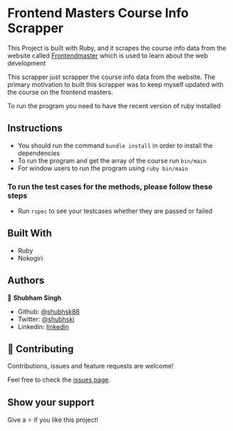# Frontend Masters Course Info Scrapper

This Project is built with Ruby, and it scrapes the course info data from the website called [Frontendmaster](frontendmasters.com) which is used to learn about the web development

This scrapper just scrapper the course info data from the website. The primary motivation to built this scrapper was to keep myself updated with the course on the frontend masters.

To run the program you need to have the recent version of ruby installed

## Instructions

- You should run the command `bundle install` in order to install the dependencies
- To run the program and get the array of the course run `bin/main`
- For window users to run the program using `ruby bin/main`

### To run the test cases for the methods, please follow these steps

- Run `rspec` to see your testcases whether they are passed or failed

## Built With

- Ruby
- Nokogiri

## Authors

👤 **Shubham Singh**

- Github: [@shubhsk88](https://github.com/shubhsk88)
- Twitter: [@shubhski](twitter.com/shubski)
- Linkedin: [linkedin](https://www.linkedin.com/in/shubham-singh-130349140/)

## 🤝 Contributing

Contributions, issues and feature requests are welcome!

Feel free to check the [issues page](issues/).

## Show your support

Give a ⭐️ if you like this project!

